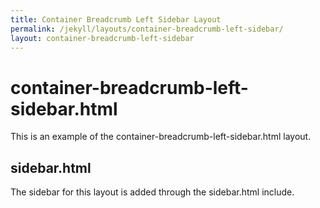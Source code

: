 ```yaml
---
title: Container Breadcrumb Left Sidebar Layout
permalink: /jekyll/layouts/container-breadcrumb-left-sidebar/
layout: container-breadcrumb-left-sidebar
---
```

# container-breadcrumb-left-sidebar.html 
This is an example of the container-breadcrumb-left-sidebar.html layout.

## sidebar.html
The sidebar for this layout is added through the sidebar.html include. 